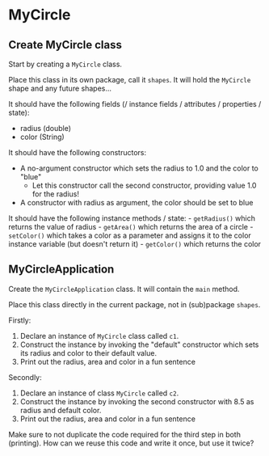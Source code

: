 # MyCircle

## Create MyCircle class
Start by creating a `MyCircle` class.

Place this class in its own package, call it `shapes`.
It will hold the `MyCircle` shape and any future shapes...

It should have the following fields (/ instance fields / attributes / properties / state):
- radius (double)
- color (String)

It should have the following constructors:
- A no-argument constructor which sets the radius to 1.0 and the color to "blue"
    - Let this constructor call the second constructor, providing value 1.0 for the radius!
- A constructor with radius as argument, the color should be set to blue
    
It should have the following instance methods / state:
    - `getRadius()` which returns the value of radius
    - `getArea()` which returns the area of a circle
    - `setColor()` which takes a color as a parameter and assigns it to the color instance variable (but doesn't return it)
    - `getColor()` which returns the color

## MyCircleApplication

Create the `MyCircleApplication` class. It will contain the `main` method.

Place this class directly in the current package, not in (sub)package `shapes`. 

Firstly:
1. Declare an instance of `MyCircle` class called `c1`.
2. Construct the instance by invoking the "default" constructor which sets its radius and color to their default value.
3. Print out the radius, area and color in a fun sentence

Secondly: 
1. Declare an instance of class `MyCircle` called `c2`.
2. Construct the instance by invoking the second constructor with 8.5 as radius and default color. 
3. Print out the radius, area and color in a fun sentence

Make sure to not duplicate the code required for the third step in both (printing).
How can we reuse this code and write it once, but use it twice?
  
    